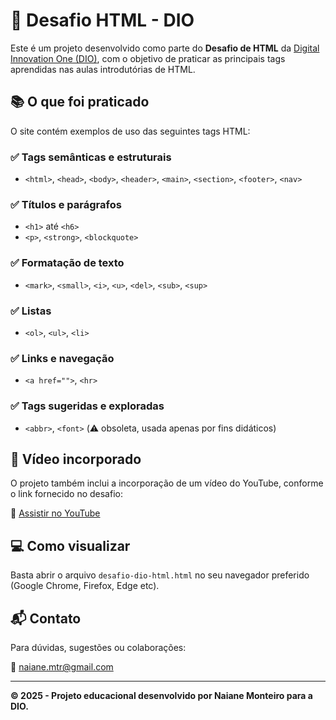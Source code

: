 # 🚀 Desafio HTML - DIO

Este é um projeto desenvolvido como parte do **Desafio de HTML** da [Digital Innovation One (DIO)](https://dio.me), com o objetivo de praticar as principais tags aprendidas nas aulas introdutórias de HTML.

## 📚 O que foi praticado

O site contém exemplos de uso das seguintes tags HTML:

### ✅ Tags semânticas e estruturais
- `<html>`, `<head>`, `<body>`, `<header>`, `<main>`, `<section>`, `<footer>`, `<nav>`

### ✅ Títulos e parágrafos
- `<h1>` até `<h6>`
- `<p>`, `<strong>`, `<blockquote>`

### ✅ Formatação de texto
- `<mark>`, `<small>`, `<i>`, `<u>`, `<del>`, `<sub>`, `<sup>`

### ✅ Listas
- `<ol>`, `<ul>`, `<li>`

### ✅ Links e navegação
- `<a href="">`, `<hr>`

### ✅ Tags sugeridas e exploradas
- `<abbr>`, `<font>` (⚠️ obsoleta, usada apenas por fins didáticos)

## 🎥 Vídeo incorporado

O projeto também inclui a incorporação de um vídeo do YouTube, conforme o link fornecido no desafio:

🔗 [Assistir no YouTube](https://www.youtube.com/watch?v=6AffL0jAE_8)

## 💻 Como visualizar

Basta abrir o arquivo `desafio-dio-html.html` no seu navegador preferido (Google Chrome, Firefox, Edge etc).  

## 📬 Contato

Para dúvidas, sugestões ou colaborações:

📧 naiane.mtr@gmail.com

---

**© 2025 - Projeto educacional desenvolvido por Naiane Monteiro para a DIO.**

